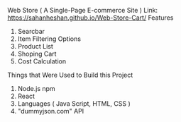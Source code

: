 Web Store ( A Single-Page E-commerce Site )
Link: https://sahanheshan.github.io/Web-Store-Cart/
Features
  1. Searcbar
  2. Item Filtering Options
  3. Product List
  4. Shoping Cart
  5. Cost Calculation

Things that Were Used to Build this Project
  1. Node.js npm
  2. React
  3. Languages ( Java Script, HTML, CSS )
  4. "dummyjson.com" API


